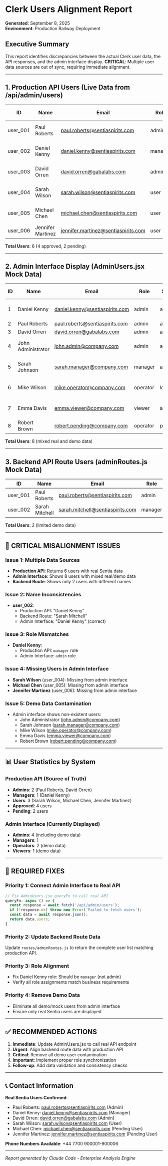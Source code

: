 # Clerk Users Alignment Report
**Generated**: September 8, 2025  
**Environment**: Production Railway Deployment

## Executive Summary
This report identifies discrepancies between the actual Clerk user data, the API responses, and the admin interface display. **CRITICAL**: Multiple user data sources are out of sync, requiring immediate alignment.

---

## 1. Production API Users (Live Data from /api/admin/users)

| ID | Name | Email | Role | Department | Status | Last Sign In |
|---|---|---|---|---|---|---|
| user_001 | Paul Roberts | paul.roberts@sentiaspirits.com | admin | Management | ✅ Approved | 2025-09-08 12:09:27 |
| user_002 | Daniel Kenny | daniel.kenny@sentiaspirits.com | manager | Production | ✅ Approved | 2025-09-08 10:09:27 |
| user_003 | David Orren | david.orren@gabalabs.com | admin | Technology | ✅ Approved | 2025-09-08 13:09:27 |
| user_004 | Sarah Wilson | sarah.wilson@sentiaspirits.com | user | Production | ✅ Approved | 2025-09-08 08:09:27 |
| user_005 | Michael Chen | michael.chen@sentiaspirits.com | user | Analytics | ❌ Pending | 2025-09-01 14:09:27 |
| user_006 | Jennifer Martinez | jennifer.martinez@sentiaspirits.com | user | Quality Control | ❌ Pending | Never |

**Total Users**: 6 (4 approved, 2 pending)

---

## 2. Admin Interface Display (AdminUsers.jsx Mock Data)

| ID | Name | Email | Role | Status | Last Login |
|---|---|---|---|---|---|
| 1 | Daniel Kenny | daniel.kenny@sentiaspirits.com | admin | active | 2025-09-07 15:00:00 |
| 2 | Paul Roberts | paul.roberts@sentiaspirits.com | admin | active | Never |
| 3 | David Orren | david.orren@gabalabs.com | admin | active | Never |
| 4 | John Administrator | john.admin@company.com | admin | active | 2025-01-15 10:30:00 |
| 5 | Sarah Johnson | sarah.manager@company.com | manager | active | 2025-01-15 08:15:00 |
| 6 | Mike Wilson | mike.operator@company.com | operator | locked | 2025-01-10 16:45:00 |
| 7 | Emma Davis | emma.viewer@company.com | viewer | active | 2025-01-14 14:20:00 |
| 8 | Robert Brown | robert.pending@company.com | operator | pending | Never |

**Total Users**: 8 (mixed real and demo data)

---

## 3. Backend API Route Users (adminRoutes.js Mock Data)

| ID | Name | Email | Role | Department |
|---|---|---|---|---|
| user_001 | Paul Roberts | paul.roberts@sentiaspirits.com | admin | Management |
| user_002 | Sarah Mitchell | sarah.mitchell@sentiaspirits.com | manager | Production |

**Total Users**: 2 (limited demo data)

---

## 🚨 CRITICAL MISALIGNMENT ISSUES

### Issue 1: Multiple Data Sources
- **Production API**: Returns 6 users with real Sentia data
- **Admin Interface**: Shows 8 users with mixed real/demo data  
- **Backend Route**: Shows only 2 users with different names

### Issue 2: Name Inconsistencies
- **user_002**: 
  - Production API: "Daniel Kenny"
  - Backend Route: "Sarah Mitchell" 
  - Admin Interface: "Daniel Kenny" (correct)

### Issue 3: Role Mismatches
- **Daniel Kenny**:
  - Production API: `manager` role
  - Admin Interface: `admin` role

### Issue 4: Missing Users in Admin Interface
- **Sarah Wilson** (user_004): Missing from admin interface
- **Michael Chen** (user_005): Missing from admin interface  
- **Jennifer Martinez** (user_006): Missing from admin interface

### Issue 5: Demo Data Contamination
- Admin interface shows non-existent users:
  - John Administrator (john.admin@company.com)
  - Sarah Johnson (sarah.manager@company.com)
  - Mike Wilson (mike.operator@company.com)
  - Emma Davis (emma.viewer@company.com)
  - Robert Brown (robert.pending@company.com)

---

## 📊 User Statistics by System

### Production API (Source of Truth)
- **Admins**: 2 (Paul Roberts, David Orren)
- **Managers**: 1 (Daniel Kenny)
- **Users**: 3 (Sarah Wilson, Michael Chen, Jennifer Martinez)
- **Approved**: 4 users
- **Pending**: 2 users

### Admin Interface (Currently Displayed)
- **Admins**: 4 (including demo data)
- **Managers**: 1
- **Operators**: 2 (demo data)
- **Viewers**: 1 (demo data)

---

## 🔧 REQUIRED FIXES

### Priority 1: Connect Admin Interface to Real API
```javascript
// Fix AdminUsers.jsx queryFn to call real API
queryFn: async () => {
  const response = await fetch('/api/admin/users');
  if (!response.ok) throw new Error('Failed to fetch users');
  const data = await response.json();
  return data.users;
}
```

### Priority 2: Update Backend Route Data
Update `routes/adminRoutes.js` to return the complete user list matching production API.

### Priority 3: Role Alignment  
- Fix Daniel Kenny role: Should be `manager` (not admin)
- Verify all role assignments match business requirements

### Priority 4: Remove Demo Data
- Eliminate all demo/mock users from admin interface
- Ensure only real Sentia users are displayed

---

## ✅ RECOMMENDED ACTIONS

1. **Immediate**: Update AdminUsers.jsx to call real API endpoint
2. **Urgent**: Align backend route data with production API
3. **Critical**: Remove all demo user contamination
4. **Important**: Implement proper role synchronization
5. **Follow-up**: Add data validation and consistency checks

---

## 📞 Contact Information

**Real Sentia Users Confirmed**:
- Paul Roberts: paul.roberts@sentiaspirits.com (Admin)
- Daniel Kenny: daniel.kenny@sentiaspirits.com (Manager)
- David Orren: david.orren@gabalabs.com (Admin)
- Sarah Wilson: sarah.wilson@sentiaspirits.com (User)
- Michael Chen: michael.chen@sentiaspirits.com (Pending User)
- Jennifer Martinez: jennifer.martinez@sentiaspirits.com (Pending User)

**Phone Numbers Available**: +44 7700 900001-900006

---

*Report generated by Claude Code - Enterprise Analysis Engine*